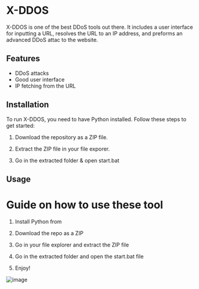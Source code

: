 # X-DDOS

X-DDOS is one of the best DDoS tools out there. It includes a user interface for inputting a URL,  resolves the URL to an IP address, and preforms an advanced DDoS attac to the website.

## Features

- DDoS attacks
- Good user interface
- IP fetching from the URL

## Installation

To run X-DDOS, you need to have Python installed. Follow these steps to get started:

1. Download the repository as a ZIP file.

2. Extract the ZIP file in your file exporer.

3. Go in the extracted folder & open start.bat

## Usage

# Guide on how to use these tool

1. Install Python from

2. Download the repo as a ZIP

3. Go in your file explorer and extract the ZIP file

4. Go in the extracted folder and open the start.bat file

5. Enjoy!


![image](https://github.com/user-attachments/assets/cb09b2d8-c4b5-41c0-804d-cd7d8b0c30df)
